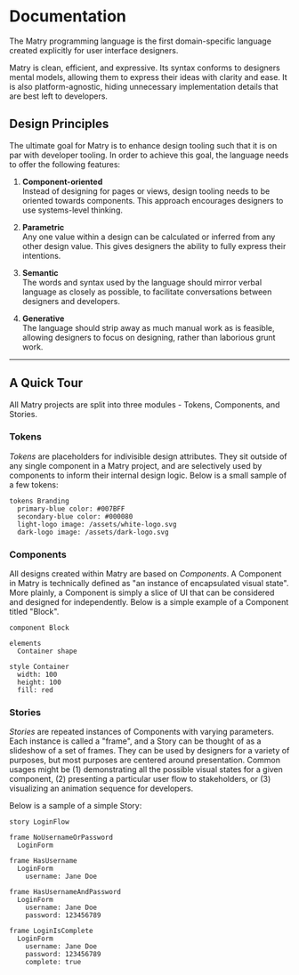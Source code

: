 
# Documentation

The Matry programming language is the first domain-specific language created explicitly for user interface designers.

Matry is clean, efficient, and expressive.
Its syntax conforms to designers mental models, allowing them to express their ideas with clarity and ease.
It is also platform-agnostic, hiding unnecessary implementation details that are best left to developers.

## Design Principles

The ultimate goal for Matry is to enhance design tooling such that it is on par with developer tooling.
In order to achieve this goal, the language needs to offer the following features:

1. **Component-oriented**  
Instead of designing for pages or views, design tooling needs to be oriented towards components.
This approach encourages designers to use systems-level thinking.

2. **Parametric**  
Any one value within a design can be calculated or inferred from any other design value.
This gives designers the ability to fully express their intentions.

3. **Semantic**  
The words and syntax used by the language should mirror verbal language as closely as possible, to facilitate conversations between designers and developers.

4. **Generative**  
The language should strip away as much manual work as is feasible, allowing designers to focus on designing, rather than laborious grunt work.

---

## A Quick Tour

All Matry projects are split into three modules - Tokens, Components, and Stories.

### Tokens

*Tokens* are placeholders for indivisible design attributes.
They sit outside of any single component in a Matry project, and are selectively used by components to inform their internal design logic.
Below is a small sample of a few tokens:

```
tokens Branding
  primary-blue color: #007BFF
  secondary-blue color: #000080
  light-logo image: /assets/white-logo.svg
  dark-logo image: /assets/dark-logo.svg
```

### Components

All designs created within Matry are based on *Components*.
A Component in Matry is technically defined as "an instance of encapsulated visual state".
More plainly, a Component is simply a slice of UI that can be considered and designed for independently.
Below is a simple example of a Component titled "Block".

```
component Block

elements
  Container shape

style Container
  width: 100
  height: 100
  fill: red
```

### Stories

*Stories* are repeated instances of Components with varying parameters.
Each instance is called a "frame", and a Story can be thought of as a slideshow of a set of frames.
They can be used by designers for a variety of purposes, but most purposes are centered around presentation.
Common usages might be
(1) demonstrating all the possible visual states for a given component, 
(2) presenting a particular user flow to stakeholders, or 
(3) visualizing an animation sequence for developers.

Below is a sample of a simple Story:

```
story LoginFlow

frame NoUsernameOrPassword
  LoginForm

frame HasUsername
  LoginForm
    username: Jane Doe

frame HasUsernameAndPassword
  LoginForm
    username: Jane Doe
    password: 123456789

frame LoginIsComplete
  LoginForm
    username: Jane Doe
    password: 123456789
    complete: true
```
